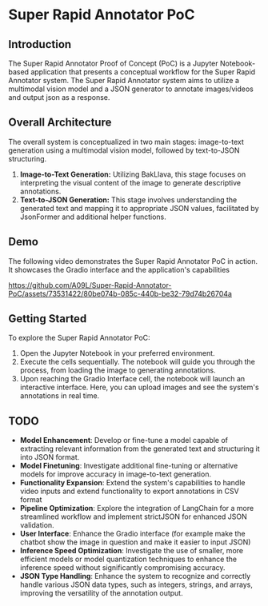# Super Rapid Annotator PoC

## Introduction 

The Super Rapid Annotator Proof of Concept (PoC) is a Jupyter Notebook-based application that presents a conceptual workflow for the Super Rapid Annotator system. The Super Rapid Annotator system aims to utilize a multimodal vision model and a JSON generator to annotate images/videos and output json as a response. 

## Overall Architecture

The overall system is conceptualized in two main stages: image-to-text generation using a multimodal vision model, followed by text-to-JSON structuring.

1. **Image-to-Text Generation:** Utilizing BakLlava, this stage focuses on interpreting the visual content of the image to generate descriptive annotations.
2. **Text-to-JSON Generation:** This stage involves understanding the generated text and mapping it to appropriate JSON values, facilitated by JsonFormer and additional helper functions.

## Demo

The following video demonstrates the Super Rapid Annotator PoC in action. It showcases the Gradio interface and the application's capabilities

https://github.com/A09L/Super-Rapid-Annotator-PoC/assets/73531422/80be074b-085c-440b-be32-79d74b26704a

## Getting Started

To explore the Super Rapid Annotator PoC:

1. Open the Jupyter Notebook in your preferred environment.
2. Execute the cells sequentially. The notebook will guide you through the process, from loading the image to generating annotations.
3. Upon reaching the Gradio Interface cell, the notebook will launch an interactive interface. Here, you can upload images and see the system's annotations in real time.

## TODO

* **Model Enhancement**: Develop or fine-tune a model capable of extracting relevant information from the generated text and structuring it into JSON format.
* **Model Finetuning**: Investigate additional fine-tuning or alternative models for improve accuracy in image-to-text generation.
* **Functionality Expansion**: Extend the system's capabilities to handle video inputs and extend functionality to export annotations in CSV format
* **Pipeline Optimization**: Explore the integration of LangChain for a more streamlined workflow and implement strictJSON for enhanced JSON validation.
* **User Interface**: Enhance the Gradio interface (for example make the chatbot show the image in question and make it easier to input JSON)
* **Inference Speed Optimization**: Investigate the use of smaller, more efficient models or model quantization techniques to enhance the inference speed without significantly compromising accuracy.
* **JSON Type Handling**: Enhance the system to recognize and correctly handle various JSON data types, such as integers, strings, and arrays, improving the versatility of the annotation output.

